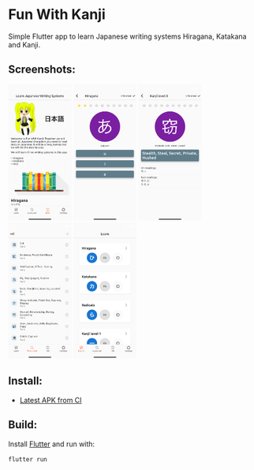 # Fun With Kanji

Simple Flutter app to learn Japanese writing systems Hiragana, Katakana and Kanji.

## Screenshots:

<p float="left">
  <img src="assets/screenshots/Simulator Screen Shot - iPhone 13 - 2022-03-11 at 07.26.54.png" width="128" />
  <img src="assets/screenshots/Simulator Screen Shot - iPhone 13 - 2022-03-11 at 07.26.33.png" width="128" /> 
  <img src="assets/screenshots/Simulator Screen Shot - iPhone 13 - 2022-03-11 at 07.26.46.png" width="128" />
  <img src="assets/screenshots/Simulator Screen Shot - iPhone 13 - 2022-03-11 at 07.27.47.png" width="128" />
  <img src="assets/screenshots/Simulator Screen Shot - iPhone 13 - 2022-03-11 at 07.25.43.png" width="128" />
</p>



## Install:

- [Latest APK from CI](https://gitlab.com/krillefear/funny-kanji/-/jobs/artifacts/main/browse?job=build_apk)

## Build:

Install [Flutter](https://flutter.dev) and run with:

```sh
flutter run
```